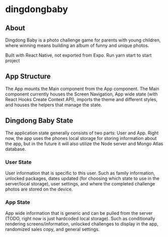 # dingdongbaby

## About
Dingdong Baby is a photo challenge game for parents with young children, where winning means building an album of funny and unique photos.

Built with React Native, not exported from Expo. Run yarn start to start project

## App Structure
The App mounts the Main component from the App component. The Main component currently houses the Screen Navigation, App wide state (with React Hooks Create Context API), imports the theme and different styles, and houses the helpers that manage the state. 

## Dingdong Baby State
The application state generally consists of two parts: User and App. Right now, the app uses the phones local storage for storing information about the app, but in the future it will also utilize the Node server and Mongo Atlas database.

### User State
User information that is specific to this user. Such as family information, unlocked packages, dates updated (for choosing which state to use in the server/local storage), user settings, and where the completed challenge photos are stored on the device. 

### App State
App wide information that is generic and can be pulled from the server (TODO, right now is just hardcoded local storage). Such as conditionally rendering screens/information, unlocked challenges to display in the app, randomized sales copy, and general settings. 
